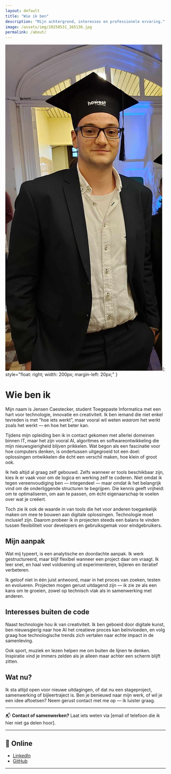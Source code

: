 ```yaml
---
layout: default
title: "Wie ik ben"
description: "Mijn achtergrond, interesses en professionele ervaring."
image: /assets/img/20250531_165136.jpg
permalink: /about/
---
```


![Profielafbeelding](/assets/img/20250531_165136.jpg){: style="float: right; width: 200px; margin-left: 20px;" }

# Wie ben ik

Mijn naam is Jensen Caestecker, student Toegepaste Informatica met een hart voor technologie, innovatie en creativiteit. Ik ben iemand die niet enkel tevreden is met “hoe iets werkt”, maar vooral wil weten *waarom* het werkt zoals het werkt — en hoe het beter kan.  

Tijdens mijn opleiding ben ik in contact gekomen met allerlei domeinen binnen IT, maar het zijn vooral AI, algoritmes en softwareontwikkeling die mijn nieuwsgierigheid blijven prikkelen. Wat begon als een fascinatie voor hoe computers denken, is ondertussen uitgegroeid tot een doel: oplossingen ontwikkelen die écht een verschil maken, hoe klein of groot ook.  

Ik heb altijd al graag zelf gebouwd. Zelfs wanneer er tools beschikbaar zijn, kies ik er vaak voor om de logica en werking zelf te coderen. Niet omdat ik tegen vereenvoudiging ben — integendeel — maar omdat ik het belangrijk vind om de onderliggende structuren te begrijpen. Die kennis geeft vrijheid: om te optimaliseren, om aan te passen, om écht eigenaarschap te voelen over wat je creëert.

Toch zie ik ook de waarde in van tools die het voor anderen toegankelijk maken om mee te bouwen aan digitale oplossingen. Technologie moet inclusief zijn. Daarom probeer ik in projecten steeds een balans te vinden tussen flexibiliteit voor developers en gebruiksgemak voor eindgebruikers.

## Mijn aanpak

Wat mij typeert, is een analytische en doordachte aanpak. Ik werk gestructureerd, maar blijf flexibel wanneer een project daar om vraagt. Ik leer snel, en haal veel voldoening uit experimenteren, bijleren en iteratief verbeteren.  

Ik geloof niet in één juist antwoord, maar in het proces van zoeken, testen en evolueren. Projecten mogen gerust uitdagend zijn — ik zie ze als een kans om te groeien, zowel op technisch vlak als in samenwerking met anderen.

## Interesses buiten de code

Naast technologie hou ik van creativiteit. Ik ben geboeid door digitale kunst, ben nieuwsgierig naar hoe AI het creatieve proces kan beïnvloeden, en volg graag hoe technologische trends zich vertalen naar echte impact in de samenleving.  

Ook sport, muziek en lezen helpen me om buiten de lijnen te denken. Inspiratie vind je immers zelden als je alleen maar achter een scherm blijft zitten.

## Wat nu?

Ik sta altijd open voor nieuwe uitdagingen, of dat nu een stageproject, samenwerking of bijleertraject is. Ben je benieuwd naar mijn werk, of wil je een idee aftoetsen? Neem gerust contact met me op — ik luister graag.

---

📬 **Contact of samenwerken?** Laat iets weten via [email of telefoon die ik hier niet ga delen hoor].

---

## 🔗 Online

- [LinkedIn](https://linkedin.com/in/jensen-caestecker)  
- [GitHub](https://github.com/jensen-caestecker)

---
